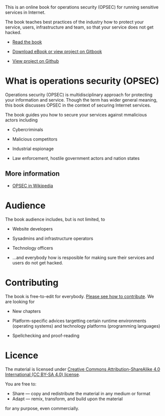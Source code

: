 This is an online book for operations security (OPSEC) for running sensitive services in Internet.

The book teaches best practices of the industry how to protect your service, users, infrastructure and team, so that your service does not get hacked.

* [Read the book](http://www.operationssecurity.org/content/index.html)

* [Download eBook or view project on Gitbook](https://www.gitbook.com/book/miohtama/opsec-operations-security/details)

* [View project on Github](http://github.com/miohtama/opsec)


# What is operations security (OPSEC)

Operations security (OPSEC) is multidisciplinary approach for protecting your information and service. Though the term has wider general meaning, this book discusses OPSEC in the context of securing Internet services.

The book guides you how to secure your services against mmalicious actors including

* Cybercriminals

* Malicious competitors

* Industrial espionage

* Law enforcement, hostile government actors and nation states

## More information

* [OPSEC in Wikipedia](https://en.wikipedia.org/wiki/Opsec)

# Audience

The book audience includes, but is not limited, to

* Website developers

* Sysadmins and infrastructure operators

* Technology officers

* ...and everybody how is resposible for making sure their services and users do not get hacked.

# Contributing

The book is free-to-edit for everybody. [Please see how to contribute](https://github.com/miohtama/opsec/blob/master/CONTRIBUTING.md). We are looking for

* New chapters

* Platform-specific advices targetting certain runtime environments (operating systems) and technology platforms (programming languages)

* Spellchecking and proof-reading

# Licence

The material is licensed under [Creative Commons Attribution-ShareAlike 4.0 International (CC BY-SA 4.0) license](http://creativecommons.org/licenses/by-sa/4.0/).

You are free to:

* Share — copy and redistribute the material in any medium or format
* Adapt — remix, transform, and build upon the material

for any purpose, even commercially.

